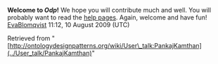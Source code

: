 __Welcome to _Odp_!__ We hope you will contribute much and well. 
You will probably want to read the [help pages](http://ontologydesignpatterns.org/wiki/Help:Contents "Help:Contents"). Again, welcome and have fun! [EvaBlomqvist](../User/EvaBlomqvist "User:EvaBlomqvist") 11:12, 10 August 2009 (UTC)





Retrieved from "[http://ontologydesignpatterns.org/wiki/User\_talk:PankajKamthan](../User_talk/PankajKamthan)"